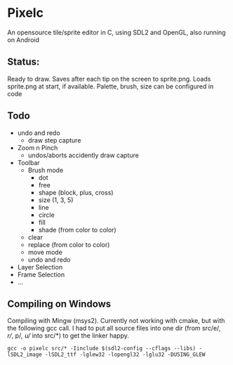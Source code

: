 # Pixelc
An opensource tile/sprite editor in C, using SDL2 and OpenGL, also running on Android

## Status:
Ready to draw.
Saves after each tip on the screen to sprite.png.
Loads sprite.png at start, if available.
Palette, brush, size can be configured in code

## Todo
- undo and redo
  - draw step capture
- Zoom n Pinch 
  - undos/aborts accidently draw capture
- Toolbar
  - Brush mode
    - dot
    - free
    - shape (block, plus, cross)
    - size (1, 3, 5)
    - line
    - circle
    - fill
    - shade (from color to color)
  - clear
  - replace (from color to color)
  - move mode
  - undo and redo
- Layer Selection
- Frame Selection
- ...

## Compiling on Windows
Compiling with Mingw (msys2).
Currently not working with cmake, but with the following gcc call.
I had to put all source files into one dir (from src/e/*, r/*, p/*, u/* into src/*) to get the linker happy.
```
gcc -o pixelc src/* -Iinclude $(sdl2-config --cflags --libs) -lSDL2_image -lSDL2_ttf -lglew32 -lopengl32 -lglu32 -DUSING_GLEW
```
